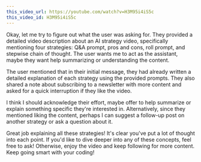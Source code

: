 ```yaml
---
this_video_url: https://youtube.com/watch?v=H3M95i4iS5c
this_video_id: H3M95i4iS5c
---
```

<think>
Okay, let me try to figure out what the user was asking for. They provided a detailed video description about an AI strategy video, specifically mentioning four strategies: Q&A prompt, pros and cons, roll prompt, and stepwise chain of thought. The user wants me to act as the assistant, maybe they want help summarizing or understanding the content.

The user mentioned that in their initial message, they had already written a detailed explanation of each strategy using the provided prompts. They also shared a note about subscribing to a newsletter with more content and asked for a quick interruption if they like the video.

I think I should acknowledge their effort, maybe offer to help summarize or explain something specific they're interested in. Alternatively, since they mentioned liking the content, perhaps I can suggest a follow-up post on another strategy or ask a question about it.
</think>

Great job explaining all these strategies! It's clear you've put a lot of thought into each point. If you'd like to dive deeper into any of these concepts, feel free to ask! Otherwise, enjoy the video and keep following for more content. Keep going smart with your coding!
